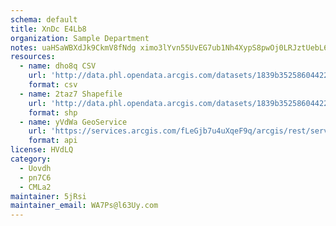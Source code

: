 ```yaml
---
schema: default
title: XnDc E4Lb8 
organization: Sample Department 
notes: uaHSaWBXdJk9CkmV8fNdg ximo3lYvn55UvEG7ub1Nh4XypS8pwOj0LRJztUebL61IKqrl4ynf26MA7O0YjqFtzcxihcQHBMGKQT 
resources:
  - name: dho8q CSV
    url: 'http://data.phl.opendata.arcgis.com/datasets/1839b35258604422b0b520cbb668df0d_0.csv'
    format: csv
  - name: 2taz7 Shapefile
    url: 'http://data.phl.opendata.arcgis.com/datasets/1839b35258604422b0b520cbb668df0d_0.zip'
    format: shp
  - name: yVdWa GeoService
    url: 'https://services.arcgis.com/fLeGjb7u4uXqeF9q/arcgis/rest/services/Air_Monitoring_Stations/FeatureServer/0/query'
    format: api
license: HVdLQ 
category:
  - Uovdh 
  - pn7C6 
  - CMLa2 
maintainer: 5jRsi  
maintainer_email: WA7Ps@l63Uy.com
---
```

